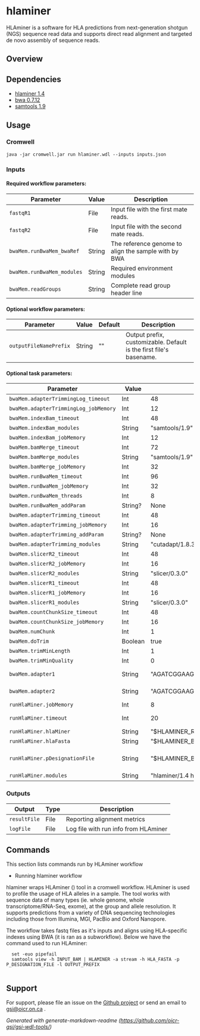 # hlaminer

HLAminer is a software for HLA predictions from next-generation shotgun (NGS) sequence read data and supports direct read alignment and targeted de novo assembly of sequence reads.

## Overview

## Dependencies

* [hlaminer 1.4](https://github.com/bcgsc/HLAminer/releases/download/v1.4/HLAminer_1-4.tar.gz)
* [bwa 0.7.12](https://github.com/lh3/bwa/archive/0.7.12.tar.gz)
* [samtools 1.9](https://github.com/samtools/samtools/archive/0.1.19.tar.gz)


## Usage

### Cromwell
```
java -jar cromwell.jar run hlaminer.wdl --inputs inputs.json
```

### Inputs

#### Required workflow parameters:
Parameter|Value|Description
---|---|---
`fastqR1`|File|Input file with the first mate reads.
`fastqR2`|File| Input file with the second mate reads.
`bwaMem.runBwaMem_bwaRef`|String|The reference genome to align the sample with by BWA
`bwaMem.runBwaMem_modules`|String|Required environment modules
`bwaMem.readGroups`|String|Complete read group header line


#### Optional workflow parameters:
Parameter|Value|Default|Description
---|---|---|---
`outputFileNamePrefix`|String|""|Output prefix, customizable. Default is the first file's basename.


#### Optional task parameters:
Parameter|Value|Default|Description
---|---|---|---
`bwaMem.adapterTrimmingLog_timeout`|Int|48|Hours before task timeout
`bwaMem.adapterTrimmingLog_jobMemory`|Int|12|Memory allocated indexing job
`bwaMem.indexBam_timeout`|Int|48|Hours before task timeout
`bwaMem.indexBam_modules`|String|"samtools/1.9"|Modules for running indexing job
`bwaMem.indexBam_jobMemory`|Int|12|Memory allocated indexing job
`bwaMem.bamMerge_timeout`|Int|72|Hours before task timeout
`bwaMem.bamMerge_modules`|String|"samtools/1.9"|Required environment modules
`bwaMem.bamMerge_jobMemory`|Int|32|Memory allocated indexing job
`bwaMem.runBwaMem_timeout`|Int|96|Hours before task timeout
`bwaMem.runBwaMem_jobMemory`|Int|32|Memory allocated for this job
`bwaMem.runBwaMem_threads`|Int|8|Requested CPU threads
`bwaMem.runBwaMem_addParam`|String?|None|Additional BWA parameters
`bwaMem.adapterTrimming_timeout`|Int|48|Hours before task timeout
`bwaMem.adapterTrimming_jobMemory`|Int|16|Memory allocated for this job
`bwaMem.adapterTrimming_addParam`|String?|None|Additional cutadapt parameters
`bwaMem.adapterTrimming_modules`|String|"cutadapt/1.8.3"|Required environment modules
`bwaMem.slicerR2_timeout`|Int|48|Hours before task timeout
`bwaMem.slicerR2_jobMemory`|Int|16|Memory allocated for this job
`bwaMem.slicerR2_modules`|String|"slicer/0.3.0"|Required environment modules
`bwaMem.slicerR1_timeout`|Int|48|Hours before task timeout
`bwaMem.slicerR1_jobMemory`|Int|16|Memory allocated for this job
`bwaMem.slicerR1_modules`|String|"slicer/0.3.0"|Required environment modules
`bwaMem.countChunkSize_timeout`|Int|48|Hours before task timeout
`bwaMem.countChunkSize_jobMemory`|Int|16|Memory allocated for this job
`bwaMem.numChunk`|Int|1|number of chunks to split fastq file [1, no splitting]
`bwaMem.doTrim`|Boolean|true|if true, adapters will be trimmed before alignment
`bwaMem.trimMinLength`|Int|1|minimum length of reads to keep [1]
`bwaMem.trimMinQuality`|Int|0|minimum quality of read ends to keep [0]
`bwaMem.adapter1`|String|"AGATCGGAAGAGCACACGTCTGAACTCCAGTCAC"|adapter sequence to trim from read 1 [AGATCGGAAGAGCACACGTCTGAACTCCAGTCAC]
`bwaMem.adapter2`|String|"AGATCGGAAGAGCGTCGTGTAGGGAAAGAGTGT"|adapter sequence to trim from read 2 [AGATCGGAAGAGCGTCGTGTAGGGAAAGAGTGT]
`runHlaMiner.jobMemory`|Int|8|Memory allocated to the task.
`runHlaMiner.timeout`|Int|20|Timeout in hours, needed to override imposed limits.
`runHlaMiner.hlaMiner`|String|"$HLAMINER_ROOT/bin/HLAminer.pl"|Path to the HLAminer.pl script
`runHlaMiner.hlaFasta`|String|"$HLAMINER_BWA_INDEX_ROOT/HLA-I_II_GEN.fasta"|Path to the reference fasta file
`runHlaMiner.pDesignationFile`|String|"$HLAMINER_BWA_INDEX_ROOT/HLAminer_v1.4/database/hla_nom_p.txt"|P-designation file, contains details of all HLA Sequences having the same antigen binding domains
`runHlaMiner.modules`|String|"hlaminer/1.4 hlaminer-bwa-index/0.7.17 samtools/1.9"|Names and versions of required modules.


### Outputs

Output | Type | Description
---|---|---
`resultFile`|File|Reporting alignment metrics
`logFile`|File|Log file with run info from HLAminer


## Commands
This section lists commands run by HLAminer workflow
 
* Running hlaminer workflow
 
hlaminer wraps HLAminer () tool in a cromwell workflow. HLAminer is used to profile the usage of HLA alleles in a sample. The tool works with sequence data of many types (ie. whole genome, whole transcriptome/RNA-Seq, exome), at the group and allele resolution. It supports predictions from a variety of DNA sequencing technologies including those from Illumina, MGI, PacBio and Oxford Nanopore.
 
The workflow takes fastq files as it's inputs and aligns using HLA-specific indexes using BWA (it is ran as a subworkflow).
Below we have the command used to run HLAminer:
 
 
```
  set -euo pipefail
  samtools view -h INPUT_BAM | HLAMINER -a stream -h HLA_FASTA -p P_DESIGNATION_FILE -l OUTPUT_PREFIX
 
```
## Support

For support, please file an issue on the [Github project](https://github.com/oicr-gsi) or send an email to gsi@oicr.on.ca .

_Generated with generate-markdown-readme (https://github.com/oicr-gsi/gsi-wdl-tools/)_
